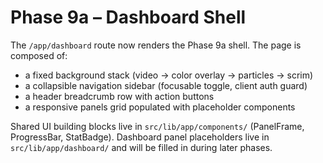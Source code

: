 # Phase 9a – Dashboard Shell

The `/app/dashboard` route now renders the Phase 9a shell. The page is composed of:

- a fixed background stack (video → color overlay → particles → scrim)
- a collapsible navigation sidebar (focusable toggle, client auth guard)
- a header breadcrumb row with action buttons
- a responsive panels grid populated with placeholder components

Shared UI building blocks live in `src/lib/app/components/` (PanelFrame, ProgressBar, StatBadge).
Dashboard panel placeholders live in `src/lib/app/dashboard/` and will be filled in during later phases.
